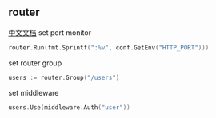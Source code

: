 ## router
[中文文档](https://github.com/ruilisi/go-pangu/blob/master/routers/READMECN.md)
set port monitor
```go
router.Run(fmt.Sprintf(":%v", conf.GetEnv("HTTP_PORT")))
```
set router group
```go
users := router.Group("/users")
```
set middleware
```go
users.Use(middleware.Auth("user"))
```
